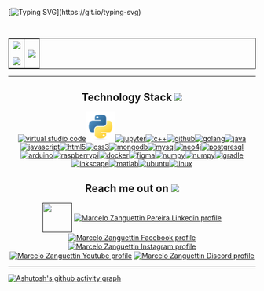 [![Typing SVG](https://readme-typing-svg.herokuapp.com?font=IBM+Plex+Sans&color=41B883&size=35&center=true&vCenter=true&width=1000&lines=Hello+there!;Wellcome+to+my+profile.;I+am+Marcelo+Zanguettin%2C+31+years+old.;Enjoy!)](https://git.io/typing-svg)

<br>

<table align="center" border="none">
<tr border="none">
<td width="50%" align="center" border="none"><img align="center"  src="https://github-readme-stats.vercel.app/api?username=MarceloZanguettin&theme=vue-dark&show_icons=true&count_private=true" /><br></br><img  src="https://github-readme-streak-stats.herokuapp.com/?user=MarceloZanguettin&show_icons=true&locale=en&layout=compact&theme=vue-dark&line_" /></td>
<td width="50%" align="center" border="none"><img  align="center"  src="https://github-readme-stats.anuraghazra1.vercel.app/api/top-langs/?username=MarceloZanguettin&theme=vue-dark&hide_border=false&no-bg=true&no-frame=true&langs_count=10"/></td>
</tr>
</table>


------

<h2 align="center">Technology Stack <img src="https://github.com/ritik307/ritik307/blob/main/images/laptop.gif" width="30"></h2>
<p align="center" style="display= inline_block">
<a href="https://code.visualstudio.com"><img src="https://cdn.jsdelivr.net/gh/devicons/devicon/icons/vscode/vscode-original-wordmark.svg" alt="virtual studio code" width="60" height="60"/></a><a href="https://www.python.org"><img src="https://raw.githubusercontent.com/devicons/devicon/master/icons/python/python-original.svg" alt="python" width="60" height="60"/></a><a href="https://jupyter.org"><img src="https://cdn.jsdelivr.net/gh/devicons/devicon/icons/jupyter/jupyter-original-wordmark.svg" alt="jupyter" width="60" height="60"/></a><a href="https://cplusplus.com"><img src="https://cdn.jsdelivr.net/gh/devicons/devicon/icons/cplusplus/cplusplus-original.svg" alt="c++" width="60" height="60"/></a><a href="https://github.com"><img src="https://cdn.jsdelivr.net/gh/devicons/devicon/icons/github/github-original-wordmark.svg" alt="github" width="60" height="60"/></a><a href="https://go.dev"><img src="https://cdn.jsdelivr.net/gh/devicons/devicon/icons/go/go-original.svg" alt="golang" width="60" height="60"/></a><a href="https://www.java.com/pt-BR/"><img src="https://cdn.jsdelivr.net/gh/devicons/devicon/icons/java/java-original.svg" alt="java" width="60" height="60"/></a><a href="https://www.javascript.com"><img src="https://cdn.jsdelivr.net/gh/devicons/devicon/icons/javascript/javascript-original.svg" alt="javascript" width="60" height="60"/></a><a href="https://www.w3schools.com/html/"><img src="https://cdn.jsdelivr.net/gh/devicons/devicon/icons/html5/html5-original-wordmark.svg" alt="html5" width="60" height="60"/></a><a href="https://www.w3.org/Style/CSS/Overview.en.html"><img src="https://cdn.jsdelivr.net/gh/devicons/devicon/icons/css3/css3-original-wordmark.svg" alt="css3" width="60" height="60"/></a><a href="https://www.mongodb.com/pt-br"><img src="https://cdn.jsdelivr.net/gh/devicons/devicon/icons/mongodb/mongodb-original.svg" alt="mongodb" width="60" height="60"/></a><a href="https://www.mysql.com"><img src="https://cdn.jsdelivr.net/gh/devicons/devicon/icons/mysql/mysql-original-wordmark.svg" alt="mysql" width="60" height="60"/></a><a href="https://neo4j.com"><img src="https://cdn.jsdelivr.net/gh/devicons/devicon/icons/neo4j/neo4j-original-wordmark.svg" alt="neo4j" width="60" height="60"/></a><a href="https://www.postgresql.org"><img src="https://cdn.jsdelivr.net/gh/devicons/devicon/icons/postgresql/postgresql-original-wordmark.svg" alt="postgresql" width="60" height="60"/></a><a href="https://www.arduino.cc"><img src="https://cdn.jsdelivr.net/gh/devicons/devicon/icons/arduino/arduino-original-wordmark.svg" alt="arduino" width="60" height="60"/></a><a href="https://www.raspberrypi.com"><img src="https://cdn.jsdelivr.net/gh/devicons/devicon/icons/raspberrypi/raspberrypi-original.svg" alt="raspberrypi" width="60" height="60"/></a><!--<a href="https://getbootstrap.com"><img src="https://cdn.jsdelivr.net/gh/devicons/devicon/icons/bootstrap/bootstrap-original-wordmark.svg" alt="bootstrap" width="60" height="60"/></a>--><a href="https://www.docker.com"><img src="https://cdn.jsdelivr.net/gh/devicons/devicon/icons/docker/docker-original-wordmark.svg" alt="docker" width="60" height="60"/></a><!--<a href="https://nodejs.org/en"><img src="https://cdn.jsdelivr.net/gh/devicons/devicon/icons/nodejs/nodejs-original-wordmark.svg" alt="neo4j" width="60" height="60"/></a>--><a href="https://www.figma.com"><img src="https://cdn.jsdelivr.net/gh/devicons/devicon/icons/figma/figma-original.svg" alt="figma" width="60" height="60"/><a href="https://scikit-learn.org/"><img src="https://raw.githubusercontent.com/scikit-learn/scikit-learn/main/doc/logos/scikit-learn-logo.png" alt="numpy" width="60" height="45"/></a></a><a href="https://numpy.org"><img src="https://cdn.jsdelivr.net/gh/devicons/devicon/icons/numpy/numpy-original-wordmark.svg" alt="numpy" width="60" height="60"/></a><a href="https://gradle.org"><img src="https://cdn.jsdelivr.net/gh/devicons/devicon/icons/gradle/gradle-plain-wordmark.svg" alt="gradle" width="60" height="60"/></a><a href="https://inkscape.org/pt-br/"><img src="https://cdn.jsdelivr.net/gh/devicons/devicon/icons/inkscape/inkscape-original.svg" alt="inkscape" width="60" height="60"/></a><a href="https://www.mathworks.com/products/matlab.html"><img src="https://cdn.jsdelivr.net/gh/devicons/devicon/icons/matlab/matlab-original.svg" alt="matlab" width="60" height="60"/></a><!--<a href="https://flutter.dev"><img src="https://cdn.jsdelivr.net/gh/devicons/devicon/icons/flutter/flutter-original.svg" alt="flutter" width="60" height="60"/></a>--><!--<a href="https://jquery.com"><img src="https://cdn.jsdelivr.net/gh/devicons/devicon/icons/jquery/jquery-original-wordmark.svg" alt="jquery" width="60" height="60"/></a>--><!--<a href="https://react.dev"><img src="https://cdn.jsdelivr.net/gh/devicons/devicon/icons/react/react-original-wordmark.svg" alt="react" width="60" height="60"/></a>--><!--<a href="https://sass-lang.com"><img src="https://cdn.jsdelivr.net/gh/devicons/devicon/icons/sass/sass-original.svg" alt="sass" width="60" height="60"/></a>--><!--<a href="https://spring.io"><img src="https://cdn.jsdelivr.net/gh/devicons/devicon/icons/spring/spring-original-wordmark.svg" alt="spring" width="60" height="60"/></a>--><!--<a href="https://www.typescriptlang.org"><img src="https://cdn.jsdelivr.net/gh/devicons/devicon/icons/typescript/typescript-original.svg" alt="typescript" width="60" height="60"/></a>--><a href="https://ubuntu.com"><img src="https://cdn.jsdelivr.net/gh/devicons/devicon/icons/ubuntu/ubuntu-plain-wordmark.svg" alt="ubuntu" width="60" height="60"/></a><a href="https://www.linux.org"><img src="https://cdn.jsdelivr.net/gh/devicons/devicon/icons/linux/linux-original.svg" alt="linux" width="60" height="60"/></a><!--<a href="https://vuejs.org"><img src="https://cdn.jsdelivr.net/gh/devicons/devicon/icons/vuejs/vuejs-original-wordmark.svg" alt="vue" width="60" height="60"/></a>--></p>

<h2 align="center">Reach me out on <img src="https://media0.giphy.com/media/jqNPzdTTxQfOgOqpO4/source.gif" width="30"></h2>
<p align="center" style="display= inline_block">
<a href="" target="blank"><img align="center" src="https://raw.githubusercontent.com/rahuldkjain/github-profile-readme-generator/master/src/images/icons/Social/twitter.svg" alt="" width="60" height="60" /></a>
<a href="www.linkedin.com/in/marcelo-zanguettin-pereira-887ba597" target="blank"> <img align="center" src="https://raw.githubusercontent.com/rahuldkjain/github-profile-readme-generator/master/src/images/icons/Social/linked-in-alt.svg" alt="Marcelo Zanguettin Pereira Linkedin profile" width="60" height="60" /></a>
<a href="https://www.facebook.com/marcelo.zanguettinpereira" target="blank"><img align="center" src="https://raw.githubusercontent.com/rahuldkjain/github-profile-readme-generator/master/src/images/icons/Social/facebook.svg" alt="Marcelo Zanguettin Facebook profile" width="60" height="60" /></a>
<a href="" target="blank"><img align="center" src="https://raw.githubusercontent.com/rahuldkjain/github-profile-readme-generator/master/src/images/icons/Social/instagram.svg" alt="Marcelo Zanguettin Instagram profile" width="60" height="60" /></a>
<a href="https://www.youtube.com/" target="blank"><img align="center" src="https://raw.githubusercontent.com/rahuldkjain/github-profile-readme-generator/master/src/images/icons/Social/youtube.svg" alt="Marcelo Zanguettin Youtube profile" width="60" height="60" /></a>
<a href="" target="blank"><img align="center" src="https://raw.githubusercontent.com/rahuldkjain/github-profile-readme-generator/master/src/images/icons/Social/discord.svg" alt="Marcelo Zanguettin Discord profile" width="60" height="60" /></a>
</p>

------

[![Ashutosh's github activity graph](https://github-readme-activity-graph.vercel.app/graph?username=MarceloZanguettin&theme=vue)](https://github.com/ashutosh00710/github-readme-activity-graph)
<!--
**MarceloZanguettin/MarceloZanguettin** is a ✨ _special_ ✨ repository because its `README.md` (this file) appears on your GitHub profile.

Here are some ideas to get you started:

- 🔭 I’m currently working on ...
- 🌱 I’m currently learning ...
- 👯 I’m looking to collaborate on ...
- 🤔 I’m looking for help with ...
- 💬 Ask me about ...
- 📫 How to reach me: ...
- 😄 Pronouns: ...
- ⚡ Fun fact: ...
-->

